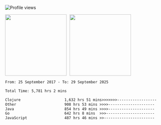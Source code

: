![Profile views](https://komarev.com/ghpvc/?username=liuchong)

<!-- ![GitHub stats](https://github-readme-stats.vercel.app/api?username=liuchong&show_icons=true) -->

<div style="display: flex; gap: 10px; align-items: center;">
  <img style="height: 200px;" src="https://github-readme-stats.vercel.app/api?username=liuchong&show_icons=true" />
  <img style="height: 200px;" src="https://github-readme-stats.vercel.app/api/top-langs/?username=liuchong&size_weight=0.5&count_weight=0.5&langs_count=6&hide=css,lua,html&layout=compact" />
</div>

<!-- <img src="https://cr-skills-chart-widget.azurewebsites.net/api/api?username=liuchong&skills=Java,JavaScript,Python,Go,Rust,Zig&show-other-skills=true"/> -->

<!--START_SECTION:waka-->

```txt
From: 25 September 2017 - To: 29 September 2025

Total Time: 5,781 hrs 2 mins

Clojure                    1,632 hrs 51 mins>>>>>>>------------------   28.24 %
Other                      908 hrs 53 mins >>>>---------------------   15.72 %
Java                       854 hrs 49 mins >>>>---------------------   14.79 %
Go                         642 hrs 8 mins  >>>----------------------   11.11 %
JavaScript                 487 hrs 46 mins >>-----------------------   08.44 %
```

<!--END_SECTION:waka-->
